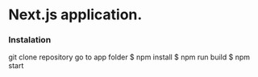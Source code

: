 # Next.js application.

### Instalation

git clone repository
go to app folder
$ npm install
$ npm run build
$ npm start
